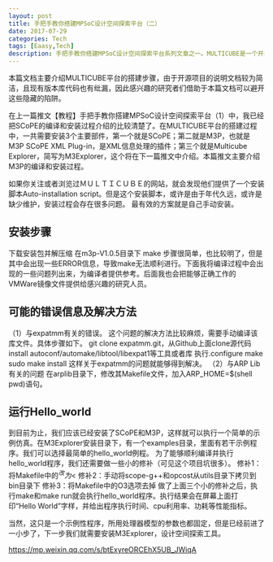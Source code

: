 ```yaml
---
layout: post
title: 手把手教你搭建MPSoC设计空间探索平台（二）
date: 2017-07-29
categories: Tech
tags: [Eaasy,Tech]
description: 手把手教你搭建MPSoC设计空间探索平台系列文章之一。MULTICUBE是一个开源MPSoC架构探索平台，为芯片设计者在设计早期获得最优芯片架构提供了一整套的自动寻优工具，其集成了FEMO、GEMO、NSGA-II、SEMO、MOSA等众多多目标优化算法，同时软硬件协同设计也为硅后验证和测试提供了便利，加速了芯片的量产和投产。
---
```


本篇文档主要介绍MULTICUBE平台的搭建步骤，由于开源项目的说明文档较为简洁，且现有版本库代码也有纰漏，因此感兴趣的研究者们借助于本篇文档可以避开这些隐藏的陷阱。


在上一篇推文【教程】手把手教你搭建MPSoC设计空间探索平台（1）中，我已经把SCoPE的编译和安装过程介绍的比较清楚了。在MULTICUBE平台的搭建过程中，一共需要安装3个主要部件，第一个就是SCoPE；第二就是M3P，也就是M3P SCoPE XML Plug-in，是XML信息处理的插件；第三个就是Multicube Explorer，简写为M3Explorer，这个将在下一篇推文中介绍。本篇推文主要介绍M3P的编译和安装过程。



如果你关注或者浏览过ＭＵＬＴＩＣＵＢＥ的网站，就会发现他们提供了一个安装脚本Auto-installation script。但是这个安装脚本，或许是由于年代久远，或许是缺少维护，安装过程会存在很多问题。
最有效的方案就是自己手动安装。

## 安装步骤
下载安装包并解压缩
在m3p-V1.0.5目录下
make
步骤很简单，也比较明了，但是其中会出现一些ERROR信息，导致make无法顺利进行。下面我将编译过程中会出现的一些问题列出来，为编译者提供参考。后面我也会把能够正确工作的VMWare镜像文件提供给感兴趣的研究人员。


## 可能的错误信息及解决方法
（1）与expatmm有关的错误。
这个问题的解决方法比较麻烦，需要手动编译该库文件。具体步骤如下。
git clone expatmm.git，从Github上面clone源代码
install autoconf/automake/libtool/libexpat1等工具或者库
执行.configure
make
sudo make install
这样关于expatmm的问题就能够得到解决。
（2）与ARP Lib有关的问题
在arplib目录下，修改其Makefile文件，加入ARP_HOME=$(shell pwd)语句。

## 运行Hello_world
到目前为止，我们应该已经安装了SCoPE和M3P，这样就可以执行一个简单的示例仿真。在M3Explorer安装目录下，有一个examples目录，里面有若干示例程序。我们可以选择最简单的hello_world例程。
为了能够顺利编译并执行hello_world程序，我们还需要做一些小的修补（可见这个项目坑很多）。
修补1：将Makefile中的$^改为$<
修补2：手动将scope-g++和opcost从utils目录下拷贝到bin目录下
修补3：将Makefile中的O3选项去掉
做了上面三个小的修补之后，执行make和make run就会执行hello_world程序。执行结果会在屏幕上面打印“Hello World”字样，并给出程序执行时间、cpu利用率、功耗等性能指标。

当然，这只是一个示例性程序，所用处理器模型的参数也都固定，但是已经前进了一小步了，下一步我们就需要安装M3Explorer，设计空间探索工具。

https://mp.weixin.qq.com/s/btExyreORCEhX5UB_JWiqA